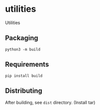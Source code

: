 # utilities
Utilities 

## Packaging
`python3 -m build`

## Requirements
`pip install build`

## Distributing
After building, see `dist` directory. (Install tar)
